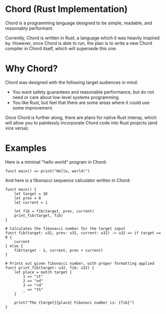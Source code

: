 # Chord (Rust Implementation)

Chord is a programming language designed to be simple, readable, and reasonably performant.

Currently, Chord is written in Rust, a language which it was heavily inspired by. However, once Chord is able to run, the plan is to write a new Chord compiler in Chord itself, which will supersede this one.

# Why Chord? 

Chord was designed with the following target audiences in mind:
- You want safety guarantees and reasonable performance, but do not need or care about low-level systems programming.
- You like Rust, but feel that there are some areas where it could use some improvement.

Once Chord is further along, there are plans for native Rust interop, which will allow you to painlessly incorporate Chord code into Rust projects (and vice versa).

# Examples

Here is a minimal "hello world" program in Chord:
```
funct main() => print("Hello, world!")
```

And here is a fibonacci sequence calculator written in Chord:
```
funct main() {
	let target = 10
	let prev = 0
	let current = 1

	let fib = fib(target, prev, current)
	print_fib(target, fib)
}

# Calculates the fibonacci number for the target input
funct fib(target: u32, prev: u32, current: u32) -> u32 => if target == 0 {
	current
} else {
	fib(target - 1, current, prev + current)
}

# Prints out given fibonacci number, with proper formatting applied
funct print_fib(target: u32, fib: u32) {
	let place = match target {
		1 => "st"
		2 => "nd"
		3 => "rd"
		_ => "th"
	}

	print("The {target}{place} Fibonaci number is: {fib}")
} 
```
